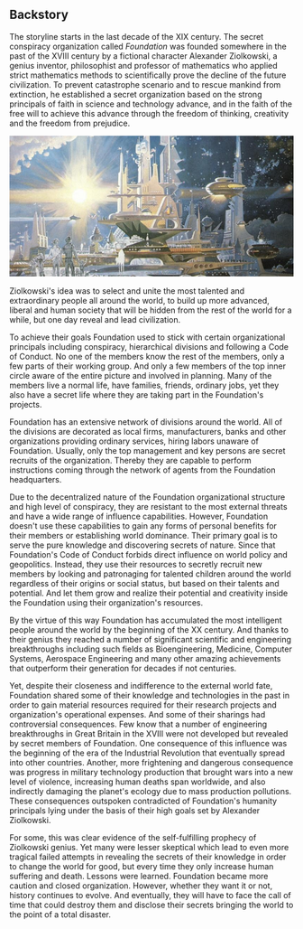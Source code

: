 ## Backstory

The storyline starts in the last decade of the XIX century. The secret conspiracy organization called *Foundation* was founded somewhere in the past of the XVIII century by a fictional character Alexander Ziolkowski, a genius inventor, philosophist and professor of mathematics who applied strict mathematics methods to scientifically prove the decline of the future civilization. To prevent catastrophe scenario and to rescue mankind from extinction, he established a secret organization based on the strong principals of faith in science and technology advance, and in the faith of the free will to achieve this advance through the freedom of thinking, creativity and the freedom from prejudice.

![Backstory illustration](../../images/retrofuturism.jpg)

Ziolkowski's idea was to select and unite the most talented and extraordinary people all around the world, to build up more advanced, liberal and human society that will be hidden from the rest of the world for a while, but one day reveal and lead civilization.

To achieve their goals Foundation used to stick with certain organizational principals including conspiracy, hierarchical divisions and following a Code of Conduct. No one of the members know the rest of the members, only a few parts of their working group. And only a few members of the top inner circle aware of the entire picture and involved in planning. Many of the members live a normal life, have families, friends, ordinary jobs, yet they also have a secret life where they are taking part in the Foundation's projects.

Foundation has an extensive network of divisions around the world. All of the divisions are decorated as local firms, manufacturers, banks and other organizations providing ordinary services, hiring labors unaware of Foundation. Usually, only the top management and key persons are secret recruits of the organization. Thereby they are capable to perform instructions coming through the network of agents from the Foundation headquarters.

Due to the decentralized nature of the Foundation organizational structure and high level of conspiracy, they are resistant to the most external threats and have a wide range of influence capabilities. However, Foundation doesn't use these capabilities to gain any forms of personal benefits for their members or establishing world dominance. Their primary goal is to serve the pure knowledge and discovering secrets of nature. Since that Foundation's Code of Conduct forbids direct influence on world policy and geopolitics. Instead, they use their resources to secretly recruit new members by looking and patronaging for talented children around the world regardless of their origins or social status, but based on their talents and potential. And let them grow and realize their potential and creativity inside the Foundation using their organization's resources.

By the virtue of this way Foundation has accumulated the most intelligent people around the world by the beginning of the XX century. And thanks to their genius they reached a number of significant scientific and engineering breakthroughs including such fields as Bioengineering, Medicine, Computer Systems, Aerospace Engineering and many other amazing achievements that outperform their generation for decades if not centuries.

Yet, despite their closeness and indifference to the external world fate, Foundation shared some of their knowledge and technologies in the past in order to gain material resources required for their research projects and organization's operational expenses. And some of their sharings had controversial consequences. Few know that a number of engineering breakthroughs in Great Britain in the XVIII were not developed but revealed by secret members of Foundation. One consequence of this influence was the beginning of the era of the Industrial Revolution that eventually spread into other countries. Another, more frightening and dangerous consequence was progress in military technology production that brought wars into a new level of violence, increasing human deaths span worldwide, and also indirectly damaging the planet's ecology due to mass production pollutions. These consequences outspoken contradicted of Foundation's humanity principals lying under the basis of their high goals set by Alexander Ziolkowski.

For some, this was clear evidence of the self-fulfilling prophecy of Ziolkowski genius. Yet many were lesser skeptical which lead to even more tragical failed attempts in revealing the secrets of their knowledge in order to change the world for good, but every time they only increase human suffering and death. Lessons were learned. Foundation became more caution and closed organization. However, whether they want it or not, history continues to evolve. And eventually, they will have to face the call of time that could destroy them and disclose their secrets bringing the world to the point of a total disaster.
